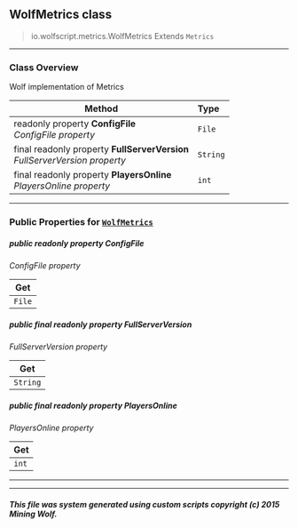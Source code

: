 ## WolfMetrics __class__

>io.wolfscript.metrics.WolfMetrics
>Extends `Metrics`

---

### Class Overview

Wolf implementation of Metrics

Method | Type   
--- | :--- 
 readonly property __ConfigFile__ <br> _ConfigFile property_ | `File`
final readonly property __FullServerVersion__ <br> _FullServerVersion property_ | `String`
final readonly property __PlayersOnline__ <br> _PlayersOnline property_ | `int`



---


### Public Properties for [`WolfMetrics`](WolfMetrics.md)

##### <a id='configfile'></a>public  readonly property __ConfigFile__

_ConfigFile property_

Get | 
--- | 
`File` |



##### <a id='fullserverversion'></a>public final readonly property __FullServerVersion__

_FullServerVersion property_

Get | 
--- | 
`String` |



##### <a id='playersonline'></a>public final readonly property __PlayersOnline__

_PlayersOnline property_

Get | 
--- | 
`int` |



---
---


##### This file was system generated using custom scripts copyright (c) 2015 Mining Wolf.
	

